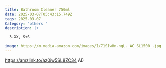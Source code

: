 ```yaml
---
title: Bathroom Cleaner 750ml
date: 2025-03-07T05:43:15.749Z
tags: 2025-03-07
Category: "others "
description: |+
  
  3.XX, S+S

image: https://m.media-amazon.com/images/I/71SIwHn-ngL._AC_SL1500_.jpg
---
```

https://amzlink.to/az0iw5SL8ZC34   AD